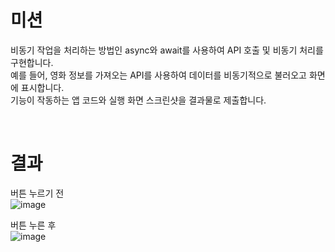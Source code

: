 # 미션
비동기 작업을 처리하는 방법인 async와 await를 사용하여 API 호출 및 비동기 처리를 구현합니다.  
예를 들어, 영화 정보를 가져오는 API를 사용하여 데이터를 비동기적으로 불러오고 화면에 표시합니다.  
기능이 작동하는 앱 코드와 실행 화면 스크린샷을 결과물로 제출합니다.  

<br>

# 결과
버튼 누르기 전  
![image](https://github.com/user-attachments/assets/d5fb1f18-a6d4-4286-a75f-87b07374aab3)  

버튼 누른 후  
![image](https://github.com/user-attachments/assets/89d4a4ef-aac6-49d6-a171-7ede7c0c12b1)

